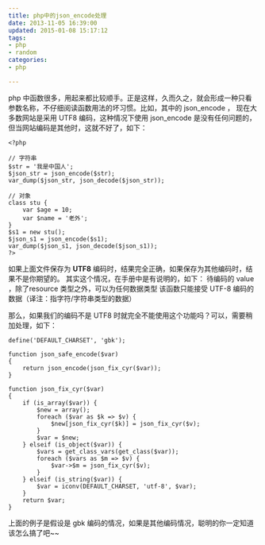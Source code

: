 ```yaml
---
title: php中的json_encode处理
date: 2013-11-05 16:39:00
updated: 2015-01-08 15:17:12
tags: 
- php
- random
categories: 
- php

---
```

php 中函数很多，用起来都比较顺手。正是这样，久而久之，就会形成一种只看参数名称，不仔细阅读函数用法的坏习惯。比如，其中的 json_encode ， 现在大多数网站是采用 UTF8 编码，这种情况下使用 json_encode 是没有任何问题的，但当网站编码是其他时，这就不好了，如下：

    <?php
    
    // 字符串
    $str = '我是中国人';
    $json_str = json_encode($str);
    var_dump($json_str, json_decode($json_str));
    
    // 对象
    class stu {
    	var $age = 10;
    	var $name = '老外';
    }
    $s1 = new stu();
    $json_s1 = json_encode($s1);
    var_dump($json_s1, json_decode($json_s1));
    ?>


<!--more-->


如果上面文件保存为 **UTF8** 编码时，结果完全正确，如果保存为其他编码时，结果不是你期望的。
其实这个情况，在手册中是有说明的，如下：
待编码的 value ，除了resource 类型之外，可以为任何数据类型
该函数只能接受 UTF-8 编码的数据（译注：指字符/字符串类型的数据）

那么，如果我们的编码不是 UTF8 时就完全不能使用这个功能吗？可以，需要稍加处理，如下：

    define('DEFAULT_CHARSET', 'gbk');
    
    function json_safe_encode($var)
    {
        return json_encode(json_fix_cyr($var));
    }
    
    function json_fix_cyr($var)
    {
        if (is_array($var)) {
            $new = array();
            foreach ($var as $k => $v) {
                $new[json_fix_cyr($k)] = json_fix_cyr($v);
            }
            $var = $new;
        } elseif (is_object($var)) {
            $vars = get_class_vars(get_class($var));
            foreach ($vars as $m => $v) {
                $var->$m = json_fix_cyr($v);
            }
        } elseif (is_string($var)) {
            $var = iconv(DEFAULT_CHARSET, 'utf-8', $var);
        }
        return $var;
    } 

上面的例子是假设是 gbk 编码的情况，如果是其他编码情况，聪明的你一定知道该怎么搞了吧~~